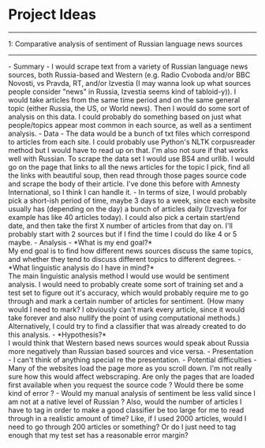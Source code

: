 Project Ideas
=============
<hr>
1: Comparative analysis of sentiment of Russian language news sources
<hr>
- Summary
	- I would scrape text from a variety of Russian language news sources, both Russia-based and Western (e.g. Radio Cvoboda and/or BBC Novosti, vs Pravda, RT, and/or Izvestia (I may wanna look up what sources people consider "news" in Russia, Izvestia seems kind of tabloid-y)). I would take articles from the same time period and on the same general topic (either Russia, the US, or World news). Then I would do some sort of analysis on this data. I could probably do something based on just what people/topics appear most common in each source, as well as a sentiment analysis. 
- Data
	- The data would be a bunch of txt files which correspond to articles from each site. I could probably use Python's NLTK corpusreader method but I would have to read up on that. I'm also not sure if that works well with Russian. To scrape the data set I would use BS4 and urllib. I would go on the page that links to all the news articles for the topic I pick, find all the links with beautiful soup, then read through those pages source code and scrape the body of their article. I've done this before with Amnesty International, so I think I can handle it. 
	- In terms of size, I would probably pick a short-ish period of time, maybe 3 days to a week, since each website usually has (depending on the day) a bunch of articles daily (Izvestiya for example has like 40 articles today). I could also pick a certain start/end date, and then take the first X number of articles from that day on. I'll probably start with 2 sources but if I find the time I could do like 4 or 5 maybe.
- Analysis
	- *What is my end goal?* <br> My end goal is to find how different news sources discuss the same topics, and whether they tend to discuss different topics to different degrees.
	- *What linguistic analysis do I have in mind?* <br> The main linguistic analysis method I would use would be sentiment analysis. I would need to probably create some sort of training set and a test set to figure out it's accuracy, which would probably require me to go through and mark a certain number of articles for sentiment. (How many would I need to mark? I obviously can't mark every article, since it would take forever and also nullify the point of using computational methods.) Alternatively, I could try to find a classifier that was already created to do this analysis.
	- *Hypothesis?* <br> I would think that Western based news sources would speak about Russia more negatively than Russian based sources and vice versa.
- Presentation
	- I can't think of anything special re the presentation.
- Potential difficulties
	- Many of the websites load the page more as you scroll down. I'm not really sure how this would affect webscraping. Are only the pages that are loaded first available when you request the source code ? Would there be some kind of error ?
	- Would my manual analysis of sentiment be less valid since I am not at a native level of Russian ? Also, would the number of articles I have to tag in order to make a good classifier be too large for me to read through in a realistic amount of time? Like, if I used 2000 articles, would I need to go through 200 articles or something? Or do I just need to tag enough that my test set has a reasonable error margin?
    
